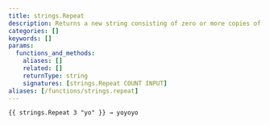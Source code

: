 ```yaml
---
title: strings.Repeat
description: Returns a new string consisting of zero or more copies of another string.
categories: []
keywords: []
params:
  functions_and_methods:
    aliases: []
    related: []
    returnType: string
    signatures: [strings.Repeat COUNT INPUT]
aliases: [/functions/strings.repeat]
---
```


```go-html-template
{{ strings.Repeat 3 "yo" }} → yoyoyo
```
